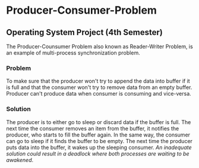 # Producer-Consumer-Problem
## Operating System Project (4th Semester)

The Producer-Counsumer Problem also known as Reader-Writer Problem, is an example of multi-process synchronization problem.
### Problem
To make sure that the producer won't try to append the data into buffer if it is full and that the consumer won't try to remove data from an empty buffer. Producer can't produce data when consumer is consuming and vice-versa.

### Solution
The producer is to either go to sleep or discard data if the buffer is full. The next time the consumer removes an item from the buffer, it notifies the producer, who starts to fill the buffer again. In the same way, the consumer can go to sleep if it finds the buffer to be empty. The next time the producer puts data into the buffer, it wakes up the sleeping consumer.
*An inadequate solution could result in a deadlock where both processes are waiting to be awakened*.

